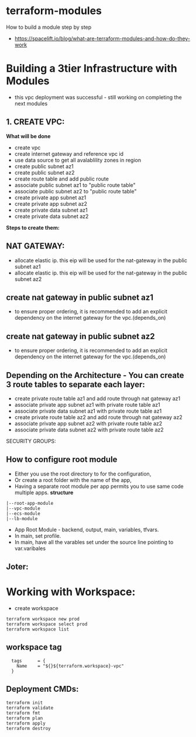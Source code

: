 # terraform-modules
How to build a module step by step

- https://spacelift.io/blog/what-are-terraform-modules-and-how-do-they-work

# Building a 3tier Infrastructure with Modules
- this vpc deployment was successful - still working on completing the next modules

## 1. CREATE VPC:
**What will be done**
- create vpc
- create internet gateway and reference vpc id
- use data source to get all avalablility zones in region
- create public subnet az1
- create public subnet az2
- create route table and add public route
- associate public subnet az1 to "public route table"
- associate public subnet az2 to "public route table"
- create private app subnet az1
- create private app subnet az2
- create private data subnet az1
- create private data subnet az2

**Steps to create them:**

## NAT GATEWAY:
- allocate elastic ip. this eip will be used for the nat-gateway in the public subnet az1 
- allocate elastic ip. this eip will be used for the nat-gateway in the public subnet az2


## create nat gateway in public subnet az1
- to ensure proper ordering, it is recommended to add an explicit dependency on the internet gateway for the vpc.(depends_on)

## create nat gateway in public subnet az2
- to ensure proper ordering, it is recommended to add an explicit dependency on the internet gateway for the vpc.(depends_on)

## Depending on the Architecture - You can create 3 route tables to separate each layer:
- create private route table az1 and add route through nat gateway az1
- associate private app subnet az1 with private route table az1
- associate private data subnet az1 with private route table az1
- create private route table az2 and add route through nat gateway az2
- associate private app subnet az2 with private route table az2
- associate private data subnet az2 with private route table az2

SECURITY GROUPS:

## How to configure root module
- Either you use the root directory to for the configuration,
- Or create a root folder with the name of the app,
- Having a separate root module per app permits you to use same code multiple apps.
**structure**
```
|--root-app-module
|--vpc-module
|--ecs-module
|--lb-module
```
- App Root Module - backend, output, main, variables, tfvars.
- In main, set profile.
- In main, have all the varables set under the source line pointing to var.varibales

## Joter:
# Working with Workspace:
- create workspace
```
terraform workspace new prod
terraform workspace select prod
terraform workspace list
```

## workspace tag
```
  tags      = {
    Name    = "${}${terraform.workspace}-vpc"
  }
```

## Deployment CMDs:
```
terraform init
terraform validate
terraform fmt
terraform plan
terraform apply
terraform destroy

```